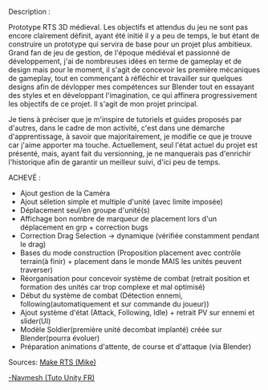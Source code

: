 Description : 

Prototype RTS 3D médieval. Les objectifs et attendus du jeu ne sont pas encore clairement définit, ayant été initié il y a peu de temps, le but étant de construire un prototype qui servira de base pour un projet plus ambitieux. 
Grand fan de jeu de gestion, de l'époque médiéval et passionné de développement, j'ai de nombreuses idées en terme de gameplay et de design mais pour le moment, il s'agit de concevoir les première mécaniques de gameplay, 
tout en commençant à réfléchir et travailler sur quelques designs afin de dévlopper mes compétences sur Blender tout en essayant des styles et en développant l'imagination, ce qui affinera progressivement les objectifs de ce projet. Il s'agit de mon
projet principal.


Je tiens à préciser que je m'inspire de tutoriels et guides proposés par d'autres, dans le cadre de mon activité, c'est dans une démarche d'apprentissage, à savoir que majoritairement, je modifie 
ce que je trouve car j'aime apporter ma touche. 
Actuellement, seul l'état actuel du projet est présenté, mais, ayant fait du versionning, je ne manquerais pas d'enrichir l'historique afin de garantir un meilleur suivi, d'ici peu de temps.

ACHEVÉ :

- Ajout gestion de la Caméra
- Ajout séletion simple et multiple d'unité (avec limite imposée)
- Déplacement seul/en groupe d'unité(s)
- Affichage bon nombre de marqueur de placement lors d'un déplacement en grp + correction bugs
- Correction Drag Selection -> dynamique (vérifiée constamment pendant le drag)
- Bases du mode construction (Proposition placement avec contrôle terrain(à finir) + placement dans le monde MAIS les unités peuvent traverser)
- Réorganisation pour concevoir système de combat (retrait position et formation des unités car trop complexe et mal optimisé)
- Début du système de combat (Détection ennemi, following(automatiquement et sur commande du joueur))
- Ajout système d'état (Attack, Following, Idle) + retrait PV sur ennemi et slider(UI)
- Modèle Soldier(première unité decombat implanté) créée sur Blender(pourra évoluer)
- Préparation animations d'attente, de course et d'attaque (via Blender)


Sources:
[Make RTS (Mike)](https://www.youtube.com/watch?v=-GfdKB_7mrY&list=PLtLToKUhgzwkCRQ9YAOtUIDbDQN5XXVAs)

[-Navmesh (Tuto Unity FR)](https://www.youtube.com/watch?v=qOQVxPQ-C5Y&t=489s)
